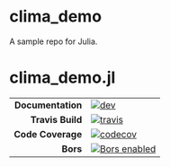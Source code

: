 # clima_demo
A sample repo for Julia. 

# clima_demo.jl

|||
|---------------------:|:----------------------------------------|
| **Documentation**    | [![dev][docs-dev-img]][docs-dev-url]    |
| **Travis Build**     | [![travis][travis-img]][travis-url]     |
| **Code Coverage**    | [![codecov][codecov-img]][codecov-url]  |
| **Bors**             | [![Bors enabled][bors-img]][bors-url]   |

[docs-dev-img]: https://img.shields.io/badge/docs-dev-blue.svg
[docs-dev-url]: https://costachris.github.io/clima_demo/dev/
[travis-img]: https://travis-ci.org/costachris/clima_demo.svg?branch=master
[travis-url]: https://travis-ci.org/costachris/clima_demo
[codecov-img]: https://codecov.io/gh/costachris/clima_demo/branch/master/graph/badge.svg
[codecov-url]: https://codecov.io/gh/costachris/clima_demo
[bors-img]: https://bors.tech/images/badge_small.svg
[bors-url]: https://app.bors.tech/repositories/20449
